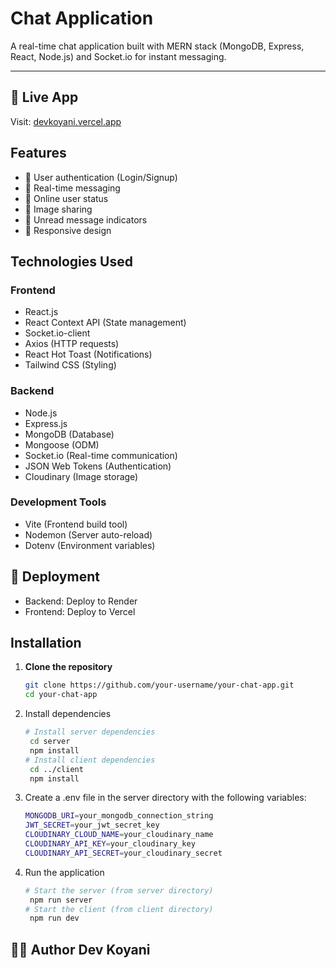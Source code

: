 # Chat Application

A real-time chat application built with MERN stack (MongoDB, Express, React, Node.js) and Socket.io for instant messaging.

--- 

## 🔗 Live App
Visit: [devkoyani.vercel.app](https://chatappdev.vercel.app)

## Features

- 🔐 User authentication (Login/Signup)
- 💬 Real-time messaging
- 👥 Online user status
- 📸 Image sharing
- 🔔 Unread message indicators
- 📱 Responsive design

## Technologies Used

### Frontend
- React.js
- React Context API (State management)
- Socket.io-client
- Axios (HTTP requests)
- React Hot Toast (Notifications)
- Tailwind CSS (Styling)

### Backend
- Node.js
- Express.js
- MongoDB (Database)
- Mongoose (ODM)
- Socket.io (Real-time communication)
- JSON Web Tokens (Authentication)
- Cloudinary (Image storage)

### Development Tools
- Vite (Frontend build tool)
- Nodemon (Server auto-reload)
- Dotenv (Environment variables)

## 🚀 Deployment
- Backend: Deploy to Render
- Frontend: Deploy to Vercel

## Installation

1. **Clone the repository**
   ```bash
   git clone https://github.com/your-username/your-chat-app.git
   cd your-chat-app
   ```
2. Install dependencies
   ```bash
   # Install server dependencies
    cd server
    npm install
   # Install client dependencies
    cd ../client
    npm install
   ```
3. Create a .env file in the server directory with the following variables:
   ```bash
   MONGODB_URI=your_mongodb_connection_string
   JWT_SECRET=your_jwt_secret_key
   CLOUDINARY_CLOUD_NAME=your_cloudinary_name
   CLOUDINARY_API_KEY=your_cloudinary_key
   CLOUDINARY_API_SECRET=your_cloudinary_secret
   ```
4. Run the application
   ```bash
   # Start the server (from server directory)
    npm run server
   # Start the client (from client directory)
    npm run dev
   ```
## 🧑‍💻 Author Dev Koyani
